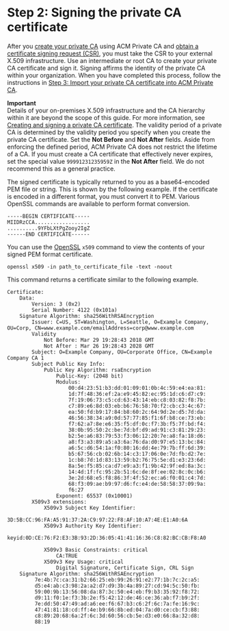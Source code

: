 # Step 2: Signing the private CA certificate<a name="PcaSignCert"></a>

After you [create your private CA](create-CA.md) using ACM Private CA and [obtain a certificate signing request \(CSR\)](PcaGetCsr.md), you must take the CSR to your external X\.509 infrastructure\. Use an intermediate or root CA to create your private CA certificate and sign it\. Signing affirms the identity of the private CA within your organization\. When you have completed this process, follow the instructions in [Step 3: Import your private CA certificate into ACM Private CA](PcaImportCaCert.md)\. 

**Important**  
Details of your on\-premises X\.509 infrastructure and the CA hierarchy within it are beyond the scope of this guide\. For more information, see [Creating and signing a private CA certificate](PcaTsSignCsr.md)\. 
The validity period of a private CA is determined by the validity period you specify when you create the private CA certificate\. Set the **Not Before** and **Not After** fields\. Aside from enforcing the defined period, ACM Private CA does not restrict the lifetime of a CA\. 
If you must create a CA certificate that effectively never expires, set the special value `99991231235959Z` in the **Not After** field\. We do not recommend this as a general practice\. 

The signed certificate is typically returned to you as a base64\-encoded PEM file or string\. This is shown by the following example\. If the certificate is encoded in a different format, you must convert it to PEM\. Various OpenSSL commands are available to perform format conversion\. 

```
-----BEGIN CERTIFICATE-----
MIIDRzCCA..................
..........9YFbLXtPgZooy2IgZ
------END CERTIFICATE------
```

You can use the [OpenSSL](https://www.openssl.org/) `x509` command to view the contents of your signed PEM format certificate\. 

```
openssl x509 -in path_to_certificate_file -text -noout
```

This command returns a certificate similar to the following example\.

```
Certificate:
    Data:
        Version: 3 (0x2)
        Serial Number: 4122 (0x101a)
    Signature Algorithm: sha256WithRSAEncryption
        Issuer: C=US, ST=Washington, L=Seattle, O=Example Company, OU=Corp, CN=www.example.com/emailAddress=corp@www.example.com
        Validity
            Not Before: Mar 29 19:28:43 2018 GMT
            Not After : Mar 26 19:28:43 2028 GMT
        Subject: O=Example Company, OU=Corporate Office, CN=Example Company CA 1
        Subject Public Key Info:
            Public Key Algorithm: rsaEncryption
                Public-Key: (2048 bit)
                Modulus:
                    00:d4:23:51:b3:dd:01:09:01:0b:4c:59:e4:ea:81:
                    1d:7f:48:36:ef:2a:e9:45:82:ec:95:1d:c6:d7:c9:
                    7f:19:06:73:c5:cd:63:43:14:eb:c8:03:82:f8:7b:
                    c7:89:e6:8d:03:eb:b6:76:58:70:f2:cb:c3:4c:67:
                    ea:50:fd:b9:17:84:b8:60:2c:64:9d:2e:d5:7d:da:
                    46:56:38:34:a9:0d:57:77:85:f1:6f:b8:ce:73:eb:
                    f7:62:a7:8e:e6:35:f5:df:0c:f7:3b:f5:7f:bd:f4:
                    38:0b:95:50:2c:be:7d:bf:d9:ad:91:c3:81:29:23:
                    b2:5e:a6:83:79:53:f3:06:12:20:7e:a8:fa:18:d6:
                    a8:f3:a3:89:a5:a3:6a:76:da:d0:97:e5:13:bc:84:
                    a6:5c:d6:54:1a:f0:80:16:dd:4e:79:7b:ff:6d:39:
                    b5:67:56:cb:02:6b:14:c3:17:06:0e:7d:fb:d2:7e:
                    1c:b8:7d:1d:83:13:59:b2:76:75:5e:d1:e3:23:6d:
                    8a:5e:f5:85:ca:d7:e9:a3:f1:9b:42:9f:ed:8a:3c:
                    14:4d:1f:fc:95:2b:51:6c:de:8f:ee:02:8c:0c:b6:
                    3e:2d:68:e5:f8:86:3f:4f:52:ec:a6:f0:01:c4:7d:
                    68:f3:09:ae:b9:97:d6:fc:e4:de:58:58:37:09:9a:
                    f6:27
                Exponent: 65537 (0x10001)
        X509v3 extensions:
            X509v3 Subject Key Identifier:
                3D:5B:CC:96:FA:A5:91:37:2A:C9:97:22:F8:AF:10:A7:4E:E1:A0:6A
            X509v3 Authority Key Identifier:
                keyid:0D:CE:76:F2:E3:3B:93:2D:36:05:41:41:16:36:C8:82:BC:CB:F8:A0

            X509v3 Basic Constraints: critical
                CA:TRUE
            X509v3 Key Usage: critical
                Digital Signature, Certificate Sign, CRL Sign
    Signature Algorithm: sha256WithRSAEncryption
         7e:4b:7c:ca:31:b2:66:25:eb:99:26:91:e2:77:1b:7c:2c:a5:
         d5:e4:ab:c3:98:2a:a2:d7:d9:3b:4a:89:27:cd:94:5c:50:fb:
         59:00:9b:13:56:08:da:87:3c:50:e4:eb:f9:b3:35:92:f8:72:
         d9:11:f0:1e:f3:3b:2e:f5:42:12:de:46:ce:36:ab:f7:b9:2f:
         7e:dd:50:47:49:ad:a6:ee:f6:67:b3:c6:2f:6c:7a:fe:16:9c:
         47:41:81:18:cd:ff:4e:b9:66:8b:ed:04:7a:d0:ce:cb:f3:88:
         c8:89:20:68:6a:2f:6c:3d:60:56:cb:5e:d3:e0:66:8a:32:d8:
         88:19
```
